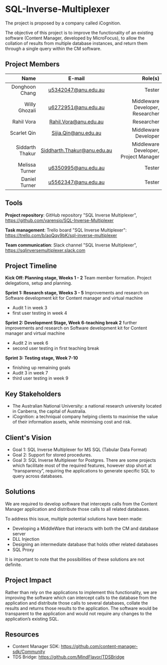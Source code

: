# SQL-Inverse-Multiplexer
The project is proposed by a company called iCognition.

The objective of this project is to improve the functionality of an existing software (Content Manager, developed by MicroFocus), to allow the collation of results from multiple database instances, and return them through a single query within the CM software.

## Project Members
| Name            | E-mail                      | Role(s)                               |
| ---------------:|:---------------------------:| -------------------------------------:|
| Donghoon Chang  | u5342047@anu.edu.au         | Tester                                |
| Willy Ghozali   | u6272951@anu.edu.au         | Middleware Developer, Researcher      |
| Rahil Vora      | Rahil.Vora@anu.edu.au       | Researcher                            |
| Scarlet Qin     | Sijia.Qin@anu.edu.au        | Middleware Developer                  |
| Siddarth Thakur | Siddharth.Thakur@anu.edu.au | Middleware Developer, Project Manager |
| Melissa Turner  | u6350995@anu.edu.au         | Tester                                |
| Daniel Turner   | u5562347@anu.edu.au         | Tester                                |

## Tools 
**Project repository**: GitHub repository "SQL Inverse Multiplexer", https://github.com/varensio/SQL-Inverse-Multiplexer

**Task management**: Trello board "SQL Inverse Multiplexer": https://trello.com/b/aoQqv9bK/sql-inverse-multiplexer 

**Team communication**: Slack channel "SQL Inverse Multiplexer",  https://sqlinversemultiplexer.slack.com   

## Project Timeline

**Kick Off: Planning stage, Weeks 1 - 2**
Team member formation. Project delegations, setup and planning.

**Sprint 1: Research stage, Weeks 3 - 5** 
Improvements and research on Software development kit for Content manager and virtual machine
*   Audit 1 in week 3
*   first user testing in week 4

**Sprint 2: Development Stage, Week 6-teaching break 2**
further improvements and research on Software development kit for Content manager and virtual machine
*   Audit 2 in week 6
*   second user testing in first teaching break

**Sprint 3: Testing stage, Week 7-10**
*   finishing up remaining goals
*   Audit 3 in week 7
*   third user testing in week 9

## Key Stakeholders
*   The Australian National University: a national research university located in Canberra, the capital of Australia.
*   iCognition: a techniqual company helping clients to maximise the value of their information assets, while minimising cost and risk.

## Client's Vision
*   Goal 1: SQL Inverse Multiplexer for MS SQL (Tabular Data Format)
*   Goal 2: Support for stored procedures.
*   Goal 3: SQL Inverse Multiplexer for Postgres. There are some projects which facilitate most of the required features, however stop short at “transparency”, requiring the applications to generate specific SQL to query across databases.

## Solutions
We are required to develop software that intercepts calls from the Content Manager application and distribute those calls to all related databases.

To address this issue, multiple potential solutions have been made:
*   Developing a MiddleWare that interacts with both the CM and database server
*   DLL Injection
*   Designing an intermediate database that holds other related databases
*   SQL Proxy

It is important to note that the possibilities of these solutions are not definite.

## Project Impact
Rather than rely on the applications to implement this functionality, we are improving the software which can intercept calls to the database from the application and distribute those calls to several databases, collate the results and returns those results to the application. The software would be transparent to the application and would not require any changes to the application’s existing SQL.

## Resources
*   Content Manager SDK: <https://github.com/content-manager-sdk/Community>
*   TDS Bridge: <https://github.com/MindFlavor/TDSBridge>
